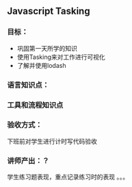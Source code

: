 ## Javascript Tasking

### 目标：
- 巩固第一天所学的知识
- 使用Tasking来对工作进行可视化
- 了解并使用lodash

### 语言知识点：

### 工具和流程知识点

### 验收方式：
下班前对学生进行计时写代码验收

### 讲师产出：？
学生练习题表现，重点记录练习时的表现
。。。
